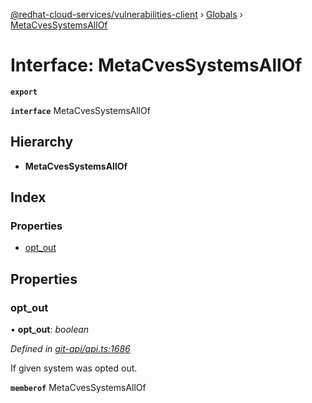[@redhat-cloud-services/vulnerabilities-client](../README.md) › [Globals](../globals.md) › [MetaCvesSystemsAllOf](metacvessystemsallof.md)

# Interface: MetaCvesSystemsAllOf

**`export`** 

**`interface`** MetaCvesSystemsAllOf

## Hierarchy

* **MetaCvesSystemsAllOf**

## Index

### Properties

* [opt_out](metacvessystemsallof.md#opt_out)

## Properties

###  opt_out

• **opt_out**: *boolean*

*Defined in [git-api/api.ts:1686](https://github.com/RedHatInsights/javascript-clients/blob/master/packages/vulnerabilities/git-api/api.ts#L1686)*

If given system was opted out.

**`memberof`** MetaCvesSystemsAllOf
